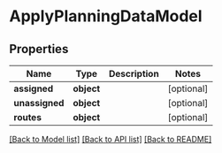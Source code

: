 # ApplyPlanningDataModel

## Properties
Name | Type | Description | Notes
------------ | ------------- | ------------- | -------------
**assigned** | **object** |  | [optional] 
**unassigned** | **object** |  | [optional] 
**routes** | **object** |  | [optional] 

[[Back to Model list]](../README.md#documentation-for-models) [[Back to API list]](../README.md#documentation-for-api-endpoints) [[Back to README]](../README.md)


